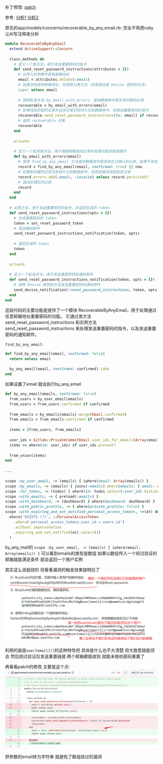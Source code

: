 
补丁修改:
[patch](https://gitlab.com/rluna-gitlab/gitlab-ce/-/commit/24d1060c0ae7d0ba432271da98f4fa20ab6fd671)

参考:
[分析1](https://www.freebuf.com/articles/network/391113.html)
[分析2](https://y4tacker.github.io/2024/01/12/year/2024/1/%E6%B5%85%E6%9E%90Gitlab%E6%9C%AA%E6%8E%88%E6%9D%83%E5%AF%86%E7%A0%81%E9%87%8D%E7%BD%AE-CVE-2023-7028/)

原先的app/models/concerns/recoverable_by_any_email.rb:
完全不熟悉ruby 让AI写注释来分析

```rb
module RecoverableByAnyEmail
  extend ActiveSupport::Concern

  class_methods do
    # 定义一个类方法，用于发送重置密码的指令
    def send_reset_password_instructions(attributes = {})
      # 从传入的参数中获取邮箱地址
      email = attributes.delete(:email)
      # 如果没有提供邮箱地址，则调用父类方法（这里假设是 Devise 提供的方法）
      super unless email

      # 调用私有方法 by_email_with_errors，查找数据库中是否有匹配的记录
      recoverable = by_email_with_errors(email)
      # 如果找到匹配的记录并且该记录已经持久化到数据库中，则发送重置密码的指令
      recoverable.send_reset_password_instructions(to: email) if recoverable&.persisted?
      # 返回 recoverable 对象
      recoverable
    end

    private

    # 定义一个私有类方法，用于根据邮箱查找记录并处理可能的错误情况
    def by_email_with_errors(email)
      # 使用 find_by_any_email 方法查找数据库中是否存在已确认的记录，如果不存在则创建一个新的记录
      record = find_by_any_email(email, confirmed: true) || new
      # 如果新创建的记录没有持久化到数据库中，则添加错误信息到该记录
      record.errors.add(:email, :invalid) unless record.persisted?
      # 返回处理后的记录
      record
    end
  end

  # 实例方法，用于发送重置密码的指令，并返回生成的 token
  def send_reset_password_instructions(opts = {})
    # 生成重置密码的 token
    token = set_reset_password_token
    # 发送通知邮件
    send_reset_password_instructions_notification(token, opts)

    # 返回生成的 token
    token
  end

  private

  # 定义一个私有方法，用于发送重置密码的通知邮件
  def send_reset_password_instructions_notification(token, opts = {})
    # 调用 Devise 提供的方法发送重置密码的通知邮件
    send_devise_notification(:reset_password_instructions, token, opts)
  end
end


```

这段代码的主要功能是提供了一个模块 RecoverableByAnyEmail，用于处理通过任意邮箱地址重置密码的功能。
它通过类方法 send_reset_password_instructions 和实例方法 send_reset_password_instructions 来处理发送重置密码的指令，以及发送重置密码的通知邮件。


`find_by_any_email`:
```rb
def find_by_any_email(email, confirmed: false)
  return unless email

  by_any_email(email, confirmed: confirmed).take
end
```

如果设置了email 就会执行by_any_email
```rb
def by_any_email(emails, confirmed: false)
  from_users = by_user_email(emails)
  from_users = from_users.confirmed if confirmed

  from_emails = by_emails(emails).merge(Email.confirmed)
  from_emails = from_emails.confirmed if confirmed

  items = [from_users, from_emails]

  user_ids = Gitlab::PrivateCommitEmail.user_ids_for_emails(Array(emails).map(&:downcase))
  items << where(id: user_ids) if user_ids.present?

  from_union(items)
end

...

scope :by_user_email, -> (emails) { iwhere(email: Array(emails)) }
scope :by_emails, -> (emails) { joins(:emails).where(emails: { email: Array(emails).map(&:downcase) }) }
scope :for_todos, -> (todos) { where(id: todos.select(:user_id).distinct) }
scope :with_emails, -> { preload(:emails) }
scope :with_dashboard, -> (dashboard) { where(dashboard: dashboard) }
scope :with_public_profile, -> { where(private_profile: false) }
scope :with_expiring_and_not_notified_personal_access_tokens, ->(at) do
  where('EXISTS (?)', ::PersonalAccessToken
    .where('personal_access_tokens.user_id = users.id')
    .without_impersonation
    .expiring_and_not_notified(at).select(1)
  )


```

by_any_mail的 `scope :by_user_email, -> (emails) { iwhere(email: Array(emails)) }`
可以看到emails的类型是数组 如果以数组传入一个经过验证的邮箱就能满足条件
就会返回一个用户实例

其实这么说挺绕的 但看看漏洞的触发效果就明白了
![img]([CVE-2023-7028]Gitlab未授权密码重置/images/image.png)

利用的就是`user[email][]`的这种特性吧 具体是什么也不大清楚 但大致思路能领会
然后绕过验证后发送重置链接 两个邮箱都能收到 就能未授权密码重置了

再看看patch的修改
主要是这个点:
![img]([CVE-2023-7028]Gitlab未授权密码重置/images/image-1.png)

把参数的email转为字符串 就避免了数组绕过的漏洞
